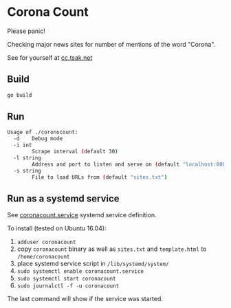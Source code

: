 # Corona Count

Please panic!

Checking major news sites for number of mentions of the word "Corona".

See for yourself at [cc.tsak.net](https://cc.tsak.net)

## Build

```bash
go build
```

## Run

```bash
Usage of ./coronocount:
  -d	Debug mode
  -i int
    	Scrape interval (default 30)
  -l string
    	Address and port to listen and serve on (default "localhost:8080")
  -s string
    	File to load URLs from (default "sites.txt")
```

## Run as a systemd service

See [coronacount.service](coronacount.service) systemd service definition.

To install (tested on Ubuntu 16.04):

1. `adduser coronacount`
2. copy `coronacount` binary as well as `sites.txt` and `template.html` to `/home/coronacount`
3. place systemd service script in `/lib/systemd/system/`
4. `sudo systemctl enable coronacount.service`
5. `sudo systemctl start coronacount`
6. `sudo journalctl -f -u coronacount`

The last command will show if the service was started.

